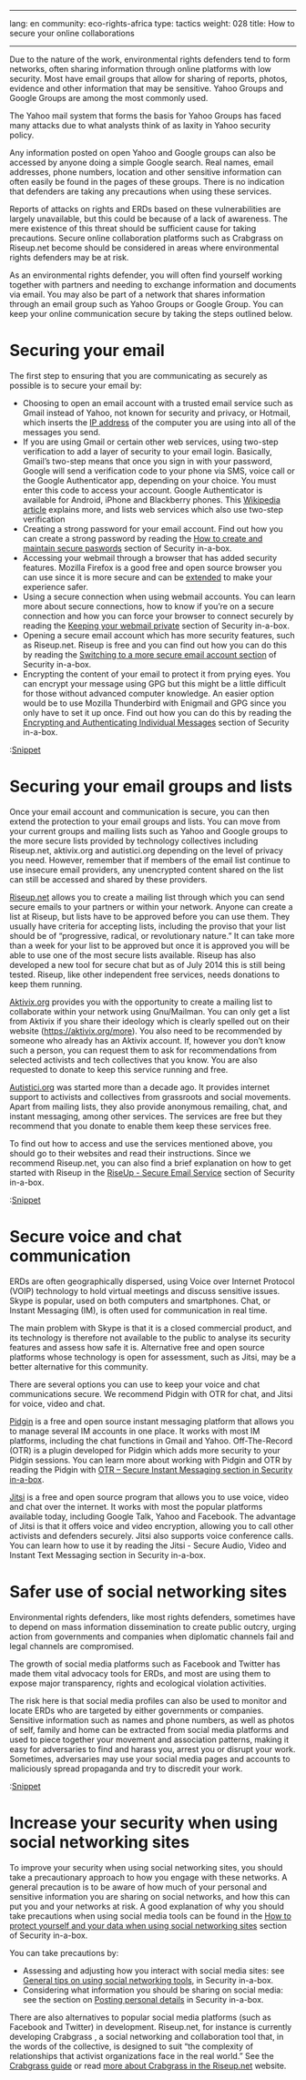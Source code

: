 
---

lang: en
community: eco-rights-africa
type: tactics
weight: 028
title: How to secure your online collaborations

---

Due to the nature of the work, environmental rights defenders tend to form networks, often sharing information through online platforms with low security. Most have email groups that allow for sharing of reports, photos, evidence and other information that may be sensitive. Yahoo Groups and Google Groups are among the most commonly used. 

The Yahoo mail system that forms the basis for Yahoo Groups has faced many attacks due to what analysts think of as laxity in Yahoo security policy. 

Any information posted on open Yahoo and Google groups can also be accessed by anyone doing a simple Google search. Real names, email addresses, phone numbers, location and other sensitive information can often easily be found in the pages of these groups. There is no indication that defenders are taking any precautions when using these services.

Reports of attacks on rights and ERDs based on these vulnerabilities are largely unavailable, but this could be because of a lack of awareness. The mere existence of this threat should be sufficient cause for taking precautions. Secure online collaboration platforms such as Crabgrass on Riseup.net become should be considered in areas where environmental rights defenders may be at risk.

As an environmental rights defender, you will often find yourself working together with partners and needing to exchange information and documents via email. You may also be part of a network that shares information through an email group such as Yahoo Groups or Google Group. You can keep your online communication secure by taking the steps outlined below.



# Securing your email
The first step to ensuring that you are communicating as securely as possible is to secure your email by:

- Choosing to open an email account with a trusted email service such as Gmail instead of Yahoo, not known for security and privacy, or Hotmail, which inserts the [IP address](https://securityinabox.org/en/glossary#IP_address) of the computer you are using into all of the messages you send.
- If you are using Gmail or certain other web services, using two-step verification to add a layer of security to your email login. Basically, Gmail’s two-step means that once you sign in with your password, Google will send a verification code to your phone via SMS, voice call or the Google Authenticator app, depending on your choice. You must enter this code to access your account. Google Authenticator is available for Android, iPhone and Blackberry phones. This [Wikipedia article](http://en.wikipedia.org/wiki/Two-step_verification) explains more, and lists web services which also use two-step verification
- Creating a strong password for your email account. Find out how you can create a strong password by reading the [How to create and maintain secure paswords](https://securityinabox.org/en/chapter-3) section of Security in-a-box.
- Accessing your webmail through a browser that has added security features. Mozilla Firefox is a good free and open source browser you can use since it is more secure and can be [extended](https://securityinabox.org/en/firefox_main) to make your experience safer.
- Using a secure connection when using webmail accounts. You can learn more about secure connections, how to know if you’re on a secure connection and how you can force your browser to connect securely by reading the [Keeping your webmail private](https://securityinabox.org/en/chapter_7_1#Keeping_your_webmail_private) section of Security in-a-box. 
- Opening a secure email account which has more security features, such as Riseup.net. Riseup is free and you can find out how you can do this by reading the [Switching to a more secure email account section](https://securityinabox.org/en/chapter_7_1#Switching_to_a_more_secure_email_account) of Security in-a-box.
- Encrypting the content of your email to protect it from prying eyes. You can encrypt your message using GPG but this might be a little difficult for those without advanced computer knowledge. An easier option would be to use Mozilla Thunderbird with Enigmail and GPG since you only have to set it up once. Find out how you can do this by reading the [Encrypting and Authenticating Individual Messages](https://securityinabox.org/en/chapter_7_4#Encrypting_and_authenticating_individual_email_messages) section of Security in-a-box.


:[Snippet](snippets/snippet_01)





# Securing your email groups and lists

Once your email account and communication is secure, you can then extend the protection to your email groups and lists. You can move from your current groups and mailing lists such as Yahoo and Google groups to the more secure lists provided by technology collectives including Riseup.net, aktivix.org and autistici.org depending on the level of privacy you need. However, remember that if members of the email list continue to use insecure email providers, any unencrypted content shared on the list can still be accessed and shared by these providers.

[Riseup.net](https://help.riseup.net/en) allows you to create a mailing list through which you can send secure emails to your partners or within your network. Anyone can create a list at Riseup, but lists have to be approved before you can use them. They usually have criteria for accepting lists, including the proviso that your list should be of “progressive, radical, or revolutionary nature.” It can take more than a week for your list to be approved but once it is approved you will be able to use one of the most secure lists available. Riseup has also developed a new tool for secure chat but as of July 2014 this is still being tested. Riseup, like other independent free services, needs donations to keep them running. 

[Aktivix.org](https://aktivix.org/) provides you with the opportunity to create a mailing list to collaborate within your network using Gnu/Mailman. You can only get a list from Aktivix if you share their ideology which is clearly spelled out on their website (https://aktivix.org/more). You also need to be recommended by someone who already has an Aktivix account. If, however you don’t know such a person, you can request them to ask for recommendations from selected activists and tech collectives that you know. You are also requested to donate to keep this service running and free.

[Autistici.org](http://www.autistici.org/en/index.html) was started more than a decade ago. It provides internet support to activists and collectives from grassroots and social movements. Apart from mailing lists, they also provide anonymous remailing, chat, and instant messaging, among other services. The services are free but they recommend that you donate to enable them keep these services free.

To find out how to access and use the services mentioned above, you should go to their websites and read their instructions. Since we recommend Riseup.net, you can also find a brief explanation on how to get started with Riseup in the [RiseUp - Secure Email Service](https://securityinabox.org/en/riseup_main) section of Security in-a-box.


:[Snippet](snippets/snippet_02)




# Secure voice and chat communication
ERDs are often geographically dispersed, using Voice over Internet Protocol (VOIP) technology to hold virtual meetings and discuss sensitive issues.  Skype is popular, used on both computers and smartphones. Chat, or Instant Messaging (IM), is often used for communication in real time.

The main problem with Skype is that it is a closed commercial product, and its technology is therefore not available to the public to analyse its security features and assess how safe it is. Alternative free and open source platforms whose technology is open for assessment, such as Jitsi, may be a better alternative for this community.

There are several options you can use to keep your voice and chat communications secure. We recommend Pidgin with OTR for chat, and Jitsi for voice, video and chat.

[Pidgin](pidgin/windows) is a free and open source instant messaging platform that allows you to manage several IM accounts in one place. It works with most IM platforms, including the chat functions in Gmail and Yahoo. Off-The-Record (OTR) is a plugin developed for Pidgin which adds more security to your Pidgin sessions. You can learn more about working with Pidgin and OTR by reading the Pidgin with [OTR – Secure Instant Messaging section in Security in-a-box](pidgin/windows).

[Jitsi](jitsi/windows) is a free and open source program that allows you to use voice, video and chat over the internet. It works with most the popular platforms available today, including Google Talk, Yahoo and Facebook. The advantage of Jitsi is that it offers voice and video encryption, allowing you to call other activists and defenders securely. Jitsi also supports voice conference calls. You can learn how to use it by reading the Jitsi - Secure Audio, Video and Instant Text Messaging section in Security in-a-box.





# Safer use of social networking sites
Environmental rights defenders, like most rights defenders, sometimes have to depend on mass information dissemination to create public outcry, urging action from governments and companies when diplomatic channels fail and legal channels are compromised. 

The growth of social media platforms such as Facebook and Twitter has made them vital advocacy tools for ERDs, and most are using them to expose major transparency, rights and ecological violation activities. 

The risk here is that social media profiles can also be used to monitor and locate ERDs who are targeted by either governments or companies. Sensitive information such as names and phone numbers, as well as photos of self, family and home can be extracted from social media platforms and used to piece together your movement and association patterns, making it easy for adversaries to find and harass you, arrest you or disrupt your work. Sometimes, adversaries may use your social media pages and accounts to maliciously spread propaganda and try to discredit your work.

:[Snippet](snippets/snippet_03)





# Increase your security when using social networking sites
To improve your security when using social networking sites, you should take a precautionary approach to how you engage with these networks. A general precaution is to be aware of how much of your personal and sensitive information you are sharing on social networks, and how this can put you and your networks at risk. A good explanation of why you should take precautions when using social media tools can be found in the [How to protect yourself and your data when using social networking sites](social-networking) section of Security in-a-box.

You can take precautions by: 

- Assessing and adjusting how you interact with social media sites: see [General tips on using social networking tools](social-networking#528), in Security in-a-box. 
- Considering what information you should be sharing on social media: see the section on [Posting personal details](social-networking#529) in Security in-a-box. 

There are also alternatives to popular social media platforms (such as Facebook and Twitter) in development. Riseup.net, for instance is currently developing Crabgrass , a social networking and collaboration tool that, in the words of the collective, is designed to suit “the complexity of relationships that activist organizations face in the real world.” See the [Crabgrass guide](crabgrass/internet) or read [more about Crabgrass in the Riseup.net](https://we.riseup.net/) website.




